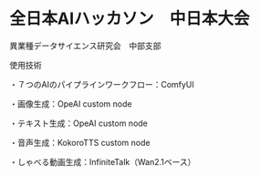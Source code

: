 # 全日本AIハッカソン　中日本大会
異業種データサイエンス研究会　中部支部

使用技術

・７つのAIのパイプラインワークフロー：ComfyUI

・画像生成：OpeAI custom node

・テキスト生成：OpeAI custom node

・音声生成：KokoroTTS custom node

・しゃべる動画生成：InfiniteTalk（Wan2.1ベース）
